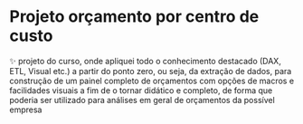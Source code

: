 # Projeto orçamento por centro de custo

✨ projeto do curso, onde apliquei todo o conhecimento destacado (DAX, ETL, Visual etc.) a partir do ponto zero, ou seja, da extração de dados, para construção de um painel completo de orçamentos com opções de macros e facilidades visuais a fim de o tornar didático e completo, de forma que poderia ser utilizado para análises em geral de orçamentos da possível empresa
